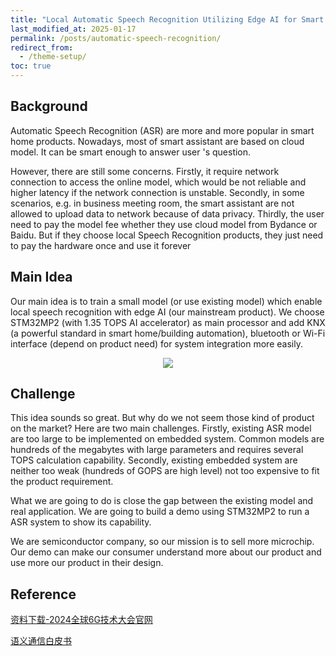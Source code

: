```yaml
---
title: "Local Automatic Speech Recognition Utilizing Edge AI for Smart Assistant"
last_modified_at: 2025-01-17
permalink: /posts/automatic-speech-recognition/
redirect_from:
  - /theme-setup/
toc: true
---
```


## Background

Automatic Speech Recognition (ASR) are more and more popular in smart home products. Nowadays, most of smart assistant are based on cloud model. It can be smart enough to answer user 's question.

However, there are still some concerns. Firstly, it require network connection to access the online model, which would be not reliable and higher latency if the network connection is unstable. Secondly, in some scenarios, e.g. in business meeting room, the smart assistant are not allowed to upload data to network because of data privacy. Thirdly, the user need to pay the model fee whether they use cloud model from Bydance or Baidu. But if they choose local Speech Recognition products, they just need to pay the hardware once and use it forever 

## Main Idea

Our main idea is to train a small model (or use existing model) which enable local speech recognition with edge AI (our mainstream product). We choose STM32MP2 (with 1.35 TOPS AI accelerator) as main processor  and add KNX (a powerful standard in smart home/building automation), bluetooth or Wi-Fi  interface (depend on product need) for system integration more easily.





<p align="center">
  <img src="https://cdn.jsdelivr.net/gh/dwgan/PicGo/img/image-20250118014151918.png" style="zoom: 100%;" />
</p>


## Challenge

This idea sounds so great. But why do we not seem those kind of product on the market? Here are two main challenges. Firstly, existing ASR model are too large to be implemented on embedded system. Common models are hundreds of the megabytes with large parameters and requires several TOPS calculation capability. Secondly, existing embedded system are neither too weak (hundreds of GOPS are high level) not too expensive to fit the product requirement.

What we are going to do is close the gap between the existing model and real application. We are going to build a demo using STM32MP2 to run a ASR system to show its capability.

We are semiconductor company, so our mission is to sell more microchip. Our demo can make our consumer understand more about our product and use more our product in their design.  

## Reference

[资料下载-2024全球6G技术大会官网](https://www.g6gconference.com/index/Lists/index.html?id=9)

[语义通信白皮书](https://www.g6gconference.com/upload/file/20240613171824685395.rar)

